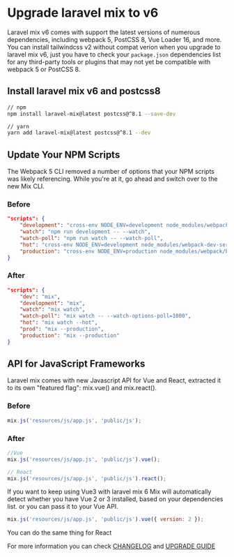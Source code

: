 # Upgrade laravel mix to v6

Laravel mix v6 comes with support the latest versions of numerous dependencies, including webpack 5, PostCSS 8, Vue Loader 16, and more. You can install tailwindcss v2 without compat verion when you upgrade to laravel mix v6, just you have to check your `package.json` dependencies list for any third-party tools or plugins that may not yet be compatible with webpack 5 or PostCSS 8.

## Install laravel mix v6 and postcss8

```bash
// npm
npm install laravel-mix@latest postcss@^8.1 --save-dev

// yarn
yarn add laravel-mix@latest postcss@^8.1 --dev
```

## Update Your NPM Scripts

The Webpack 5 CLI removed a number of options that your NPM scripts was likely referencing.  While you're at it, go ahead and switch over to the new Mix CLI.

### Before 

```json
"scripts": {
    "development": "cross-env NODE_ENV=development node_modules/webpack/bin/webpack.js --progress --hide-modules --config=node_modules/laravel-mix/setup/webpack.config.js",
    "watch": "npm run development -- --watch",
    "watch-poll": "npm run watch -- --watch-poll",
    "hot": "cross-env NODE_ENV=development node_modules/webpack-dev-server/bin/webpack-dev-server.js --inline --hot --disable-host-check --config=node_modules/laravel-mix/setup/webpack.config.js",
    "production": "cross-env NODE_ENV=production node_modules/webpack/bin/webpack.js --no-progress --hide-modules --config=node_modules/laravel-mix/setup/webpack.config.js"
}
```

### After 

```json
"scripts": {
    "dev": "mix",
    "development": "mix",
    "watch": "mix watch",
    "watch-poll": "mix watch -- --watch-options-poll=1000",
    "hot": "mix watch --hot",
    "prod": "mix --production",
    "production": "mix --production"
}
```

## API for JavaScript Frameworks

Laravel mix comes with new Javascript API for Vue and React, extracted it to its own "featured flag": mix.vue() and mix.react().

### Before 

```js
mix.js('resources/js/app.js', 'public/js');

```

### After 

```js
//Vue
mix.js('resources/js/app.js', 'public/js').vue();

// React
mix.js('resources/js/app.js', 'public/js').react();
```

If you want to keep using Vue3 with laravel mix 6 Mix will automatically detect whether you have Vue 2 or 3 installed, based on your dependencies list. or you can pass it to your Vue API.

```js
mix.js('resources/js/app.js', 'public/js').vue({ version: 2 });
```

You can do the same thing for React

For more information you can check [CHANGELOG](https://github.com/JeffreyWay/laravel-mix/blob/master/CHANGELOG.md) and [UPGRADE GUIDE](https://github.com/JeffreyWay/laravel-mix/blob/master/UPGRADE.md)
